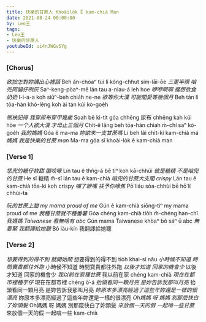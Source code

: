 ```yaml
---
title: 快樂的甘蔗人 Khoàilo̍k Ê kam-chià Man
date: 2021-08-24 00:00:00
by: Leo王
tags:
- Leo王
- 快樂的甘蔗人
youtubeId: ui4nJWGvSYg
---
```


### [Chorus]

*欲按怎對妳講出心裡話*
Beh án-chóaⁿ tùi lí kóng-chhut sim-lāi-ōe
*三更半暝 咱兜阿貓仔咧灰*
Saⁿ-keng-pòaⁿ-mê lán tau a-niau-á leh hoe
*咿咿啊啊 擱想欲食奶奶*
I-i-a-a koh siūⁿ-beh chia̍h ne-ne
*欲等你大漢 可能閣愛等幾個月*
Beh tán lí tōa-hàn khó-lêng koh ài tán kúi kò-goe̍h

*煞袂記得 我穿尿布穿甲幾歲*
Soah bē kì-tit góa chhēng 尿布 chhēng kah kúi hòe
*一个人欲大漢 才毋止三個月*
Chi̍t-ê lâng beh tōa-hàn chiah m̄-chí saⁿ kò-goe̍h
*我的媽媽*
Góa ê ma-ma
*妳欲來一支甘蔗嗎*
Lí beh lâi chi̍t-ki kam-chià má
*媽媽 我是快樂的甘蔗 man*
Ma-ma góa sī khoài-lo̍k ê kam-chià man

### [Verse 1]

*恁兜的糖仔袂甜 閣咬喙*
Lín tau ê thn̂g-á bē tiⁿ koh kā-chhùi
*彼是糖精 不是咱兜的甘蔗*
He sī 糖精 m̄-sī lán tau ê kam-chià
*咱兜的甘蔗大支閣 crispy*
Lán tau ê kam-chià tōa-ki koh crispy
*哺了紲嘴 袂予你喙焦*
Pō͘ liáu sòa-chhùi bē hō͘ lí chhùi-ta

*阮的甘蔗上甜 my mama proud of me*
Gún ê kam-chià siōng-tiⁿ my mama proud of me
*我種甘蔗就不種番薯*
Góa chéng kam-chià tio̍h m̄-chéng han-chî
*我媽媽 Taiwanese 看無啥有 abc*
Gún mama Taiwanese khòaⁿ bô sáⁿ ū abc
*無要緊 我翻譯給她聽*
Bô iàu-kín 我翻譯給她聽

### [Verse 2]

*想要得到的得不到 就開始鬧*
想要得到的得不到 tio̍h khai-sí nāu
*小時候不知道 時間寶貴都往外跑*
小時候不知道 時間寶貴都往外跑
*以後才知道 回家的機會少*
以後才知道 回家的機會少
*我以前在家種甘蔗*
我以前在家 chéng kam-chià
*現在在都市裡種芋仔*
現在在都市裡 chéng ō͘-á
*抬頭看同一顆月亮 是妳告訴我那叫月亮*
抬頭看同一顆月亮 是妳告訴我那叫月亮
*妳原本多漂亮經過了這些年妳還是一樣的很漂亮*
妳原本多漂亮經過了這些年妳還是一樣的很漂亮
*Oh媽媽 呀 媽媽 別那麼快白了妳頭髮*
Oh媽媽 呀 媽媽 別那麼快白了妳頭髮
*來放個一天的假 一起啃一些甘蔗*
來放個一天的假 一起啃一些 kam-chià
